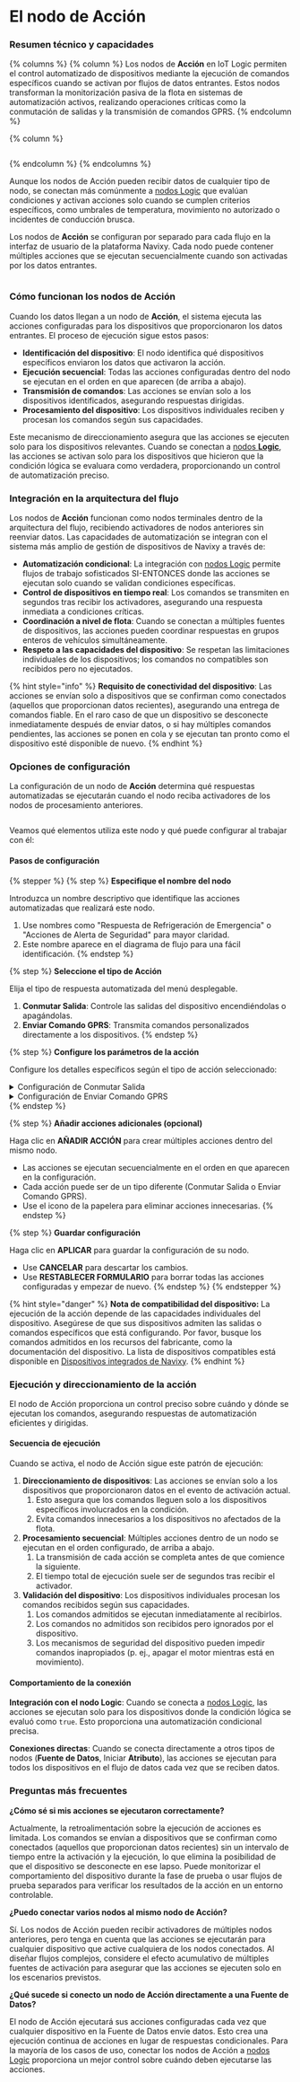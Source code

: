 # El nodo de Acción

### Resumen técnico y capacidades

{% columns %}
{% column %}
Los nodos de **Acción** en IoT Logic permiten el control automatizado de dispositivos mediante la ejecución de comandos específicos cuando se activan por flujos de datos entrantes. Estos nodos transforman la monitorización pasiva de la flota en sistemas de automatización activos, realizando operaciones críticas como la conmutación de salidas y la transmisión de comandos GPRS.
{% endcolumn %}

{% column %}
<figure><img src="../../../../.gitbook/assets/image (22).png" alt=""><figcaption></figcaption></figure>
{% endcolumn %}
{% endcolumns %}

Aunque los nodos de Acción pueden recibir datos de cualquier tipo de nodo, se conectan más comúnmente a [nodos Logic](el-nodo-logic/) que evalúan condiciones y activan acciones solo cuando se cumplen criterios específicos, como umbrales de temperatura, movimiento no autorizado o incidentes de conducción brusca.

Los nodos de **Acción** se configuran por separado para cada flujo en la interfaz de usuario de la plataforma Navixy. Cada nodo puede contener múltiples acciones que se ejecutan secuencialmente cuando son activadas por los datos entrantes.

<figure><img src="../../../../.gitbook/assets/image (6).png" alt=""><figcaption></figcaption></figure>

### Cómo funcionan los nodos de Acción

Cuando los datos llegan a un nodo de **Acción**, el sistema ejecuta las acciones configuradas para los dispositivos que proporcionaron los datos entrantes. El proceso de ejecución sigue estos pasos:

* **Identificación del dispositivo**: El nodo identifica qué dispositivos específicos enviaron los datos que activaron la acción.
* **Ejecución secuencial**: Todas las acciones configuradas dentro del nodo se ejecutan en el orden en que aparecen (de arriba a abajo).
* **Transmisión de comandos**: Las acciones se envían solo a los dispositivos identificados, asegurando respuestas dirigidas.
* **Procesamiento del dispositivo**: Los dispositivos individuales reciben y procesan los comandos según sus capacidades.

Este mecanismo de direccionamiento asegura que las acciones se ejecuten solo para los dispositivos relevantes. Cuando se conectan a [nodos **Logic**](el-nodo-logic/), las acciones se activan solo para los dispositivos que hicieron que la condición lógica se evaluara como verdadera, proporcionando un control de automatización preciso.

### Integración en la arquitectura del flujo

Los nodos de **Acción** funcionan como nodos terminales dentro de la arquitectura del flujo, recibiendo activadores de nodos anteriores sin reenviar datos. Las capacidades de automatización se integran con el sistema más amplio de gestión de dispositivos de Navixy a través de:

* **Automatización condicional**: La integración con [nodos Logic](el-nodo-logic/) permite flujos de trabajo sofisticados SI-ENTONCES donde las acciones se ejecutan solo cuando se validan condiciones específicas.
* **Control de dispositivos en tiempo real**: Los comandos se transmiten en segundos tras recibir los activadores, asegurando una respuesta inmediata a condiciones críticas.
* **Coordinación a nivel de flota**: Cuando se conectan a múltiples fuentes de dispositivos, las acciones pueden coordinar respuestas en grupos enteros de vehículos simultáneamente.
* **Respeto a las capacidades del dispositivo**: Se respetan las limitaciones individuales de los dispositivos; los comandos no compatibles son recibidos pero no ejecutados.

{% hint style="info" %}
**Requisito de conectividad del dispositivo**: Las acciones se envían solo a dispositivos que se confirman como conectados (aquellos que proporcionan datos recientes), asegurando una entrega de comandos fiable. En el raro caso de que un dispositivo se desconecte inmediatamente después de enviar datos, o si hay múltiples comandos pendientes, las acciones se ponen en cola y se ejecutan tan pronto como el dispositivo esté disponible de nuevo.
{% endhint %}

### Opciones de configuración

La configuración de un nodo de **Acción** determina qué respuestas automatizadas se ejecutarán cuando el nodo reciba activadores de los nodos de procesamiento anteriores.

<figure><img src="../../../../.gitbook/assets/image (25).png" alt=""><figcaption></figcaption></figure>

Veamos qué elementos utiliza este nodo y qué puede configurar al trabajar con él:

#### Pasos de configuración

{% stepper %}
{% step %}
**Especifique el nombre del nodo**

Introduzca un nombre descriptivo que identifique las acciones automatizadas que realizará este nodo.

1. Use nombres como "Respuesta de Refrigeración de Emergencia" o "Acciones de Alerta de Seguridad" para mayor claridad.
2. Este nombre aparece en el diagrama de flujo para una fácil identificación.
{% endstep %}

{% step %}
**Seleccione el tipo de Acción**

Elija el tipo de respuesta automatizada del menú desplegable.

1. **Conmutar Salida**: Controle las salidas del dispositivo encendiéndolas o apagándolas.
2. **Enviar Comando GPRS**: Transmita comandos personalizados directamente a los dispositivos.
{% endstep %}

{% step %}
**Configure los parámetros de la acción**

Configure los detalles específicos según el tipo de acción seleccionado:

<details>

<summary>Configuración de Conmutar Salida</summary>

<figure><img src="../../../../.gitbook/assets/image (24).png" alt=""><figcaption></figcaption></figure>

Al configurar acciones de Conmutar Salida:

* **Número de salida**: Seleccione qué salida del dispositivo controlar desde el menú desplegable.
  * Los números de salida disponibles dependen de las capacidades específicas de su dispositivo.
  * Consulte la documentación de su dispositivo para entender las funciones de las salidas.
* **Selector ON/OFF**: Establezca si la acción enciende (ON) o apaga (OFF) la salida.
  * Use el interruptor para seleccionar el estado deseado.

</details>

<details>

<summary>Configuración de Enviar Comando GPRS</summary>

<figure><img src="../../../../.gitbook/assets/image (23).png" alt=""><figcaption></figcaption></figure>

Al configurar acciones de Enviar Comando GPRS:

* **Cadena del comando**: Introduzca el texto exacto del comando a enviar a los dispositivos.
  * Los comandos deben coincidir con la sintaxis de comandos admitida por su dispositivo.
  * Consulte la documentación del dispositivo para ver los comandos disponibles y el formato adecuado.
  * No hay restricciones de caracteres en el campo de entrada.

{% hint style="danger" %}
La ejecución de la acción depende de las capacidades individuales del dispositivo. Asegúrese de que sus dispositivos admiten los comandos específicos que está configurando. La información sobre los comandos admitidos por un dispositivo específico está disponible en los recursos del fabricante, como la documentación del dispositivo.
{% endhint %}

</details>
{% endstep %}

{% step %}
**Añadir acciones adicionales (opcional)**

Haga clic en **AÑADIR ACCIÓN** para crear múltiples acciones dentro del mismo nodo.

* Las acciones se ejecutan secuencialmente en el orden en que aparecen en la configuración.
* Cada acción puede ser de un tipo diferente (Conmutar Salida o Enviar Comando GPRS).
* Use el icono de la papelera para eliminar acciones innecesarias.
{% endstep %}

{% step %}
**Guardar configuración**

Haga clic en **APLICAR** para guardar la configuración de su nodo.

* Use **CANCELAR** para descartar los cambios.
* Use **RESTABLECER FORMULARIO** para borrar todas las acciones configuradas y empezar de nuevo.
{% endstep %}
{% endstepper %}

{% hint style="danger" %}
**Nota de compatibilidad del dispositivo:** La ejecución de la acción depende de las capacidades individuales del dispositivo. Asegúrese de que sus dispositivos admiten las salidas o comandos específicos que está configurando. Por favor, busque los comandos admitidos en los recursos del fabricante, como la documentación del dispositivo. La lista de dispositivos compatibles está disponible en [Dispositivos integrados de Navixy](https://www.navixy.com/devices/).
{% endhint %}

### Ejecución y direccionamiento de la acción

El nodo de Acción proporciona un control preciso sobre cuándo y dónde se ejecutan los comandos, asegurando respuestas de automatización eficientes y dirigidas.

#### Secuencia de ejecución

Cuando se activa, el nodo de Acción sigue este patrón de ejecución:

1. **Direccionamiento de dispositivos**: Las acciones se envían solo a los dispositivos que proporcionaron datos en el evento de activación actual.
   1. Esto asegura que los comandos lleguen solo a los dispositivos específicos involucrados en la condición.
   2. Evita comandos innecesarios a los dispositivos no afectados de la flota.
2. **Procesamiento secuencial**: Múltiples acciones dentro de un nodo se ejecutan en el orden configurado, de arriba a abajo.
   1. La transmisión de cada acción se completa antes de que comience la siguiente.
   2. El tiempo total de ejecución suele ser de segundos tras recibir el activador.
3. **Validación del dispositivo**: Los dispositivos individuales procesan los comandos recibidos según sus capacidades.
   1. Los comandos admitidos se ejecutan inmediatamente al recibirlos.
   2. Los comandos no admitidos son recibidos pero ignorados por el dispositivo.
   3. Los mecanismos de seguridad del dispositivo pueden impedir comandos inapropiados (p. ej., apagar el motor mientras está en movimiento).

#### Comportamiento de la conexión

**Integración con el nodo Logic**: Cuando se conecta a [nodos Logic](el-nodo-logic/), las acciones se ejecutan solo para los dispositivos donde la condición lógica se evaluó como `true`. Esto proporciona una automatización condicional precisa.

**Conexiones directas**: Cuando se conecta directamente a otros tipos de nodos (**Fuente de Datos**, Iniciar **Atributo**), las acciones se ejecutan para todos los dispositivos en el flujo de datos cada vez que se reciben datos.

### Preguntas más frecuentes

**¿Cómo sé si mis acciones se ejecutaron correctamente?**

Actualmente, la retroalimentación sobre la ejecución de acciones es limitada. Los comandos se envían a dispositivos que se confirman como conectados (aquellos que proporcionan datos recientes) sin un intervalo de tiempo entre la activación y la ejecución, lo que elimina la posibilidad de que el dispositivo se desconecte en ese lapso. Puede monitorizar el comportamiento del dispositivo durante la fase de prueba o usar flujos de prueba separados para verificar los resultados de la acción en un entorno controlable.

**¿Puedo conectar varios nodos al mismo nodo de Acción?**

Sí. Los nodos de Acción pueden recibir activadores de múltiples nodos anteriores, pero tenga en cuenta que las acciones se ejecutarán para cualquier dispositivo que active cualquiera de los nodos conectados. Al diseñar flujos complejos, considere el efecto acumulativo de múltiples fuentes de activación para asegurar que las acciones se ejecuten solo en los escenarios previstos.

**¿Qué sucede si conecto un nodo de Acción directamente a una Fuente de Datos?**

El nodo de Acción ejecutará sus acciones configuradas cada vez que cualquier dispositivo en la Fuente de Datos envíe datos. Esto crea una ejecución continua de acciones en lugar de respuestas condicionales. Para la mayoría de los casos de uso, conectar los nodos de Acción a [nodos Logic](el-nodo-logic/) proporciona un mejor control sobre cuándo deben ejecutarse las acciones.
